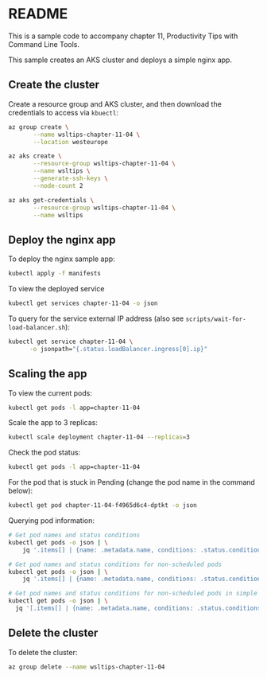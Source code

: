 # README

This is a sample code to accompany chapter 11, Productivity Tips with Command Line Tools.

This sample creates an AKS cluster and deploys a simple nginx app.

## Create the cluster

Create a resource group and AKS cluster, and then download the credentials to access via `kbuectl`:
```bash
az group create \
       --name wsltips-chapter-11-04 \
       --location westeurope

az aks create \
       --resource-group wsltips-chapter-11-04 \
       --name wsltips \
       --generate-ssh-keys \
       --node-count 2

az aks get-credentials \
       --resource-group wsltips-chapter-11-04 \
       --name wsltips 
```

## Deploy the nginx app

To deploy the nginx sample app:
```bash
kubectl apply -f manifests
```

To view the deployed service

```bash
kubectl get services chapter-11-04 -o json
```

To query for the service external IP address (also see `scripts/wait-for-load-balancer.sh`):
```bash
kubectl get service chapter-11-04 \
      -o jsonpath="{.status.loadBalancer.ingress[0].ip}"
```

## Scaling the app

To view the current pods:
```bash
kubectl get pods -l app=chapter-11-04
```

Scale the app to 3 replicas:
```bash
kubectl scale deployment chapter-11-04 --replicas=3
```

Check the pod status:
```bash
kubectl get pods -l app=chapter-11-04
```

For the pod that is stuck in Pending (change the pod name in the command below):
```bash
kubectl get pod chapter-11-04-f4965d6c4-dptkt -o json
```

Querying pod information:
```bash
# Get pod names and status conditions
kubectl get pods -o json | \
    jq '.items[] | {name: .metadata.name, conditions: .status.conditions}'

# Get pod names and status conditions for non-scheduled pods
kubectl get pods -o json | \
    jq '.items[] | {name: .metadata.name, conditions: .status.conditions[] | select(.type == "PodScheduled" and .status == "False")}'

# Get pod names and status conditions for non-scheduled pods in simple output format
kubectl get pods -o json | \
  jq '[.items[] | {name: .metadata.name, conditions: .status.conditions[] | select(.type == "PodScheduled" and .status == "False")} | {name, reason: .conditions.reason, message: .conditions.message}]'

```

## Delete the cluster

To delete the cluster:
```bash
az group delete --name wsltips-chapter-11-04
```